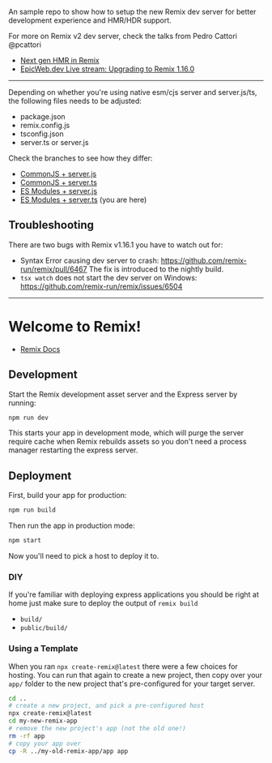 An sample repo to show how to setup the new Remix dev server for better development experience and HMR/HDR support.

For more on Remix v2 dev server, check the talks from Pedro Cattori @pcattori

* [Next gen HMR in Remix](https://www.youtube.com/watch?v=79M4vYZi-po)
* [EpicWeb.dev Live stream: Upgrading to Remix 1.16.0](https://www.youtube.com/watch?v=IjE18rXpp9Q)

---

Depending on whether you're using native esm/cjs server and server.js/ts, the following files needs to be adjusted:

* package.json
* remix.config.js
* tsconfig.json
* server.ts or server.js

Check the branches to see how they differ:

* [CommonJS + server.js](https://github.com/xHomu/remix-v2-server/compare/main...cjs-server.js)
* [CommonJS + server.ts](https://github.com/xHomu/remix-v2-server/compare/main...cjs-server.ts)
* [ES Modules + server.js](https://github.com/xHomu/remix-v2-server/compare/main...esm-server.js)
* [ES Modules  + server.ts](https://github.com/xHomu/remix-v2-server/main) (you are here)


## Troubleshooting

There are two bugs with Remix v1.16.1 you have to watch out for:

* Syntax Error causing dev server to crash: https://github.com/remix-run/remix/pull/6467 The fix is introduced to the nightly build.
* `tsx watch` does not start the dev server on Windows: https://github.com/remix-run/remix/issues/6504

----

# Welcome to Remix!

- [Remix Docs](https://remix.run/docs)

## Development

Start the Remix development asset server and the Express server by running:

```sh
npm run dev
```

This starts your app in development mode, which will purge the server require cache when Remix rebuilds assets so you don't need a process manager restarting the express server.

## Deployment

First, build your app for production:

```sh
npm run build
```

Then run the app in production mode:

```sh
npm start
```

Now you'll need to pick a host to deploy it to.

### DIY

If you're familiar with deploying express applications you should be right at home just make sure to deploy the output of `remix build`

- `build/`
- `public/build/`

### Using a Template

When you ran `npx create-remix@latest` there were a few choices for hosting. You can run that again to create a new project, then copy over your `app/` folder to the new project that's pre-configured for your target server.

```sh
cd ..
# create a new project, and pick a pre-configured host
npx create-remix@latest
cd my-new-remix-app
# remove the new project's app (not the old one!)
rm -rf app
# copy your app over
cp -R ../my-old-remix-app/app app
```
